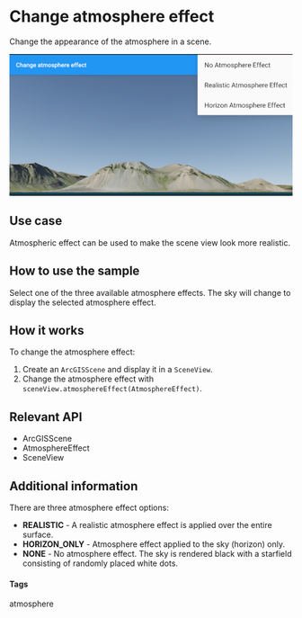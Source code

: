 # Change atmosphere effect
Change the appearance of the atmosphere in a scene.

![Change Atmosphere Effect App](change-atmosphere-effect.png)

## Use case

Atmospheric effect can be used to make the scene view look more realistic.

## How to use the sample

Select one of the three available atmosphere effects. The sky will change to display the selected atmosphere effect. 

## How it works
To change the atmosphere effect:

1. Create an `ArcGISScene` and display it in a `SceneView`.
2. Change the atmosphere effect with `sceneView.atmosphereEffect(AtmosphereEffect)`.

## Relevant API

* ArcGISScene
* AtmosphereEffect
* SceneView

## Additional information
There are three atmosphere effect options:

- **REALISTIC** - A realistic atmosphere effect is applied over the entire surface.
- **HORIZON_ONLY** - Atmosphere effect applied to the sky (horizon) only.
- **NONE** - No atmosphere effect. The sky is rendered black with a starfield consisting of randomly placed white dots.

#### Tags
atmosphere
